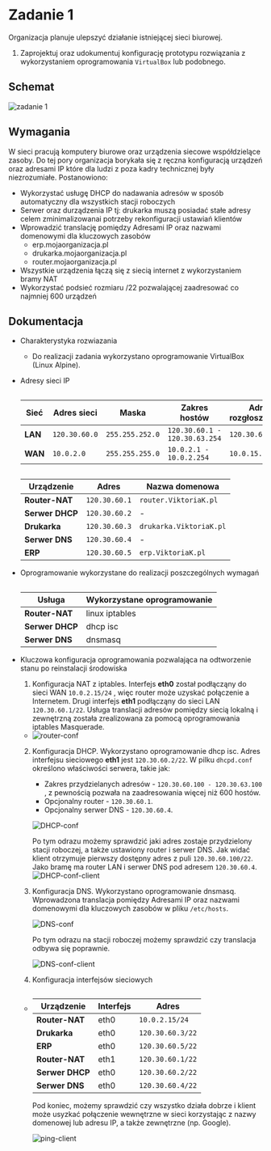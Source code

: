 # Zadanie 1

Organizacja planuje ulepszyć działanie istniejącej sieci biurowej.

1. Zaprojektuj oraz udokumentuj konfigurację prototypu rozwiązania z wykorzystaniem oprogramowania ``VirtualBox`` lub podobnego. 

## Schemat

![zadanie 1](office.svg)

## Wymagania

W sieci pracują komputery biurowe oraz urządzenia siecowe współdzielące zasoby. Do tej pory organizacja borykała się z ręczna konfiguracją urządzeń oraz adresami IP które dla ludzi z poza kadry technicznej były niezrozumiałe. Postanowiono:

* Wykorzystać usługę DHCP do nadawania adresów w sposób automatyczny dla wszystkich stacji roboczych
* Serwer oraz durządzenia IP tj: drukarka muszą posiadać stałe adresy celem zminimalizowanai potrzeby rekonfiguracji ustawiań klientów
* Wprowadzić translację pomiędzy Adresami IP oraz nazwami domenowymi dla kluczowych zasobów
   - erp.mojaorganizacja.pl
   - drukarka.mojaorganizacja.pl
   - router.mojaorganizacja.pl
* Wszystkie urządzenia łączą się z siecią internet z wykorzystaniem bramy NAT
* Wykorzystać podsieć rozmiaru /22 pozwalającej zaadresować co najmniej 600 urządzeń

## Dokumentacja

 * Charakterystyka rozwiazania
   * Do realizacji zadania wykorzystano oprogramowanie VirtualBox (Linux Alpine). 
 * Adresy sieci IP
     ##

    | Sieć | Adres sieci | Maska|  Zakres hostów   | Adres rozgłoszeniowy |
    | ------------ |----------- | ----------- | -----------  | ----------- |
    | **LAN** | ``120.30.60.0``   | `` 255.255.252.0 `` | `` 120.30.60.1 - 120.30.63.254 `` | `` 120.30.63.255 `` |
    | **WAN** | ``10.0.2.0``   | `` 255.255.255.0 `` | `` 10.0.2.1 - 10.0.2.254 `` | `` 10.0.15.255 `` |

    ##

    | Urządzenie | Adres | Nazwa domenowa| 
    | ------------ |----------- | ----------- | 
    | **Router-NAT** | ``120.30.60.1``   |  `router.ViktoriaK.pl` |
    | **Serwer DHCP** | ``120.30.60.2``   | - |
    | **Drukarka** | ``120.30.60.3``   | `drukarka.ViktoriaK.pl` |
    | **Serwer DNS** | ``120.30.60.4``   | - |
    | **ERP** | ``120.30.60.5``   | ` erp.ViktoriaK.pl ` |
 * Oprogramowanie wykorzystane do realizacji poszczególnych wymagań
      ##

    | Usługa | Wykorzystane oprogramowanie | 
    | ------------ |----------- |
    | **Router-NAT** | linux iptables  |
    | **Serwer DHCP** | dhcp isc |
    | **Serwer DNS** | dnsmasq |
   
 * Kluczowa konfiguracja oprogramowania pozwalająca na odtworzenie stanu po reinstalacji środowiska
    1. Konfiguracja NAT z iptables. Interfejs **eth0** został podłącząny do sieci WAN `10.0.2.15/24` , więc router może uzyskać połączenie a Internetem. Drugi interfejs **eth1** podłącząny do sieci LAN `120.30.60.1/22`. Usługa translacji adresów pomiędzy siecią lokalną i zewnętrzną została zrealizowana za pomocą oprogramowania iptables Masquerade. 
      * ![router-conf](screenshots/router-NAT.png)
    2. Konfiguracja DHCP. Wykorzystano oprogramowanie dhcp isc. Adres interfejsu sieciowego **eth1** jest `120.30.60.2/22`. W pilku `dhcpd.conf` określono właściwości serwera, takie jak: 
         - Zakres przydzielanych adresów - `120.30.60.100 - 120.30.63.100 `, z pewnością pozwała na zaadresowania więcej niż 600 hostów.
         - Opcjonalny router - `120.30.60.1`.
         - Opcjonalny serwer DNS - `120.30.60.4`.

        ![DHCP-conf](screenshots/server_dhcp_configuration.png)

        Po tym odrazu możemy sprawdzić jaki adres zostaje przydzielony stacji roboczej, a także ustawiony router i serwer DNS. Jak widać klient otrzymuje pierwszy dostępny adres z puli `120.30.60.100/22`. Jako bramę ma router LAN i serwer DNS pod adresem `120.30.60.4`.
        ![DHCP-conf-client](screenshots/client_dhcp_configuration.png)

    3. Konfiguracja DNS.  Wykorzystano oprogramowanie dnsmasq. Wprowadzona translacja pomiędzy Adresami IP oraz nazwami domenowymi dla kluczowych zasobów w pliku `/etc/hosts`.

       ![DNS-conf](screenshots/server_dns_configuration.png)

       Po tym odrazu na stacji roboczej możemy sprawdzić czy translacja odbywa się poprawnie.

          ![DNS-conf-client](screenshots/client_names_dns.png)

    4. Konfiguracja interfejsów sieciowych
    * 
         ##
      | Urządzenie | Interfejs | Adres |
      | ------------ |----------- |----------- |
      | **Router-NAT** | eth0 | `10.0.2.15/24`  |
      | **Drukarka** | eth0 | `120.30.60.3/22` |
      | **ERP** | eth0 | `120.30.60.5/22` |
      | **Router-NAT** | eth1 | `120.30.60.1/22`  |
      | **Serwer DHCP** | eth0 | `120.30.60.2/22` |
      | **Serwer DNS** | eth0 | `120.30.60.4/22` |`
    
        Pod koniec, możemy sprawdzić czy wszystko działa dobrze i klient może usyzkać połączenie wewnętrzne w sieci korzystając z nazwy domenowej lub adresu IP, a także zewnętrzne (np. Google).

      ![ping-client](screenshots/client-ping.png)


